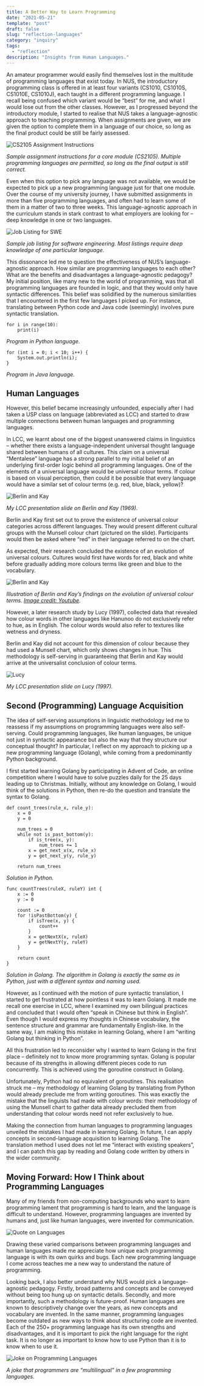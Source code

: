 ```yaml
---
title: A Better Way to Learn Programming
date: "2021-05-21"
template: "post"
draft: false
slug: "reflection-languages"
category: "inquiry"
tags:
  - "reflection"
description: "Insights from Human Languages."
---
```


An amateur programmer would easily find themselves lost in the multitude of programming languages that exist today. In NUS, the introductory programming class is offered in at least four variants (CS1010, CS1010S, CS1010E, CS1010J), each taught in a different programming language. I recall being confused which variant would be “best” for me, and what I would lose out from the other classes. However, as I progressed beyond the introductory module, I started to realise that NUS takes a language-agnostic approach to teaching programming. When assignments are given, we are given the option to complete them in a language of our choice, so long as the final product could be still be fairly assessed.

![CS2105 Assignment Instructions](/media/usr-p2-grading.png)

*Sample assignment instructions for a core module (CS2105). Multiple programming languages are permitted, so long as the final output is still correct.*

Even when this option to pick any language was not available, we would be expected to pick up a new programming language just for that one module. Over the course of my university journey, I have submitted assignments in more than five programming languages, and often had to learn some of them in a matter of two to three weeks. This language-agnostic approach in the curriculum stands in stark contrast to what employers are looking for – deep knowledge in one or two languages.

![Job Listing for SWE](/media/usr-p2-jobs.png)

*Sample job listing for software engineering. Most listings require deep knowledge of one particular language.*

This dissonance led me to question the effectiveness of NUS’s language-agnostic approach. How similar are programming languages to each other? What are the benefits and disadvantages a language-agnostic pedagogy? My initial position, like many new to the world of programming, was that all programming languages are founded in logic, and that they would only have syntactic differences. This belief was solidified by the numerous similarities that I encountered in the first few languages I picked up. For instance, translating between Python code and Java code (seemingly) involves pure syntactic translation.

```
for i in range(10):
    print(i)
```

*Program in Python language.*

```
for (int i = 0; i < 10; i++) {
    System.out.println(i);
}
```
*Program in Java language.*

## Human Languages

However, this belief became increasingly unfounded, especially after I had taken a USP class on language (abbreviated as LCC) and started to draw multiple connections between human languages and programming languages.

In LCC, we learnt about one of the biggest unanswered claims in linguistics – whether there exists a language-independent universal thought language shared between humans of all cultures. This claim on a universal “Mentalese” language has a strong parallel to my initial belief of an underlying first-order logic behind all programming languages. One of the elements of a universal language would be universal colour terms. If colour is based on visual perception, then could it be possible that every language would have a similar set of colour terms (e.g. red, blue, black, yellow)?

![Berlin and Kay](/media/usr-p2-bk.png)

*My LCC presentation slide on Berlin and Kay (1969).*

Berlin and Kay first set out to prove the existence of universal colour categories across different languages. They would present different cultural groups with the Munsell colour chart (pictured on the slide). Participants would then be asked where “red” in their language referred to on the chart.

As expected, their research concluded the existence of an evolution of universal colours. Cultures would first have words for red, black and white before gradually adding more colours terms like green and blue to the vocabulary.

![Berlin and Kay](/media/usr-p2-bk2.png)

*Illustration of Berlin and Kay’s findings on the evolution of universal colour terms. [Image credit: Youtube](https://www.youtube.com/watch?v=gMqZR3pqMjg).*

However, a later research study by Lucy (1997), collected data that revealed how colour words in other languages like Hanunoo do not exclusively refer to hue, as in English. The colour words would also refer to textures like wetness and dryness.

Berlin and Kay did not account for this dimension of colour because they had used a Munsell chart, which only shows changes in hue. This methodology is self-serving in guaranteeing that Berlin and Kay would arrive at the universalist conclusion of colour terms.

![Lucy](/media/usr-p2-colour.png)

*My LCC presentation slide on Lucy (1997).*

## Second (Programming) Language Acquisition

The idea of self-serving assumptions in linguistic methodology led me to reassess if my assumptions on programming languages were also self-serving. Could programming languages, like human languages, be unique not just in syntactic appearance but also the way that they structure our conceptual thought? In particular, I reflect on my approach to picking up a new programming language (Golang), while coming from a predominantly Python background.

I first started learning Golang by participating in Advent of Code, an online competition where I would have to solve puzzles daily for the 25 days leading up to Christmas. Initially, without any knowledge on Golang, I would think of the solutions in Python, then re-do the question and translate the syntax to Golang.

```
def count_trees(rule_x, rule_y):
    x = 0
    y = 0

    num_trees = 0
    while not is_past_bottom(y):
        if is_tree(x, y):
            num_trees += 1
        x = get_next_x(x, rule_x)
        y = get_next_y(y, rule_y)

    return num_trees
```

*Solution in Python.*

```
func countTrees(ruleX, ruleY) int {
    x := 0
    y := 0

    count := 0
    for !isPastBottom(y) {
        if isTree(x, y) {
            count++
        }
        x = getNextX(x, ruleX)
        y = getNextY(y, ruleY)
    }

    return count
}
```

*Solution in Golang. The algorithm in Golang is exactly the same as in Python, just with a different syntax and naming used.*

However, as I continued with the motion of pure syntactic translation, I started to get frustrated at how pointless it was to learn Golang. It made me recall one exercise in LCC, where I examined my own bilingual practices and concluded that I would often “speak in Chinese but think in English”. Even though I would express my thoughts in Chinese vocabulary, the sentence structure and grammar are fundamentally English-like. In the same way, I am making this mistake in learning Golang, where I am “writing Golang but thinking in Python”.

All this frustration led to reconsider why I wanted to learn Golang in the first place – definitely not to know more programming syntax. Golang is popular because of its strengths in allowing different pieces code to run concurrently. This is achieved using the goroutine construct in Golang.

Unfortunately, Python had no equivalent of goroutines. This realisation struck me – my methodology of learning Golang by translating from Python would already preclude me from writing goroutines. This was exactly the mistake that the linguists had made with colour words: their methodology of using the Munsell chart to gather data already precluded them from understanding that colour words need not refer exclusively to hue.

Making the connection from human languages to programming languages unveiled the mistakes I had made in learning Golang. In future, I can apply concepts in second-language acquisition to learning Golang. The translation method I used does not let me “interact with existing speakers”, and I can patch this gap by reading and Golang code written by others in the wider community.

## Moving Forward: How I Think about Programming Languages

Many of my friends from non-computing backgrounds who want to learn programming lament that programming is hard to learn, and the language is difficult to understand. However, programming languages are invented by humans and, just like human languages, were invented for communication.

![Quote on Languages](/media/usr-p2-quote.png)

Drawing these varied comparisons between programming languages and human languages made me appreciate how unique each programming language is with its own quirks and bugs. Each new programming language I come across teaches me a new way to understand the nature of programming.

Looking back, I also better understand why NUS would pick a language-agnostic pedagogy. Firstly, broad patterns and concepts and be conveyed without being too hung up on syntactic details. Secondly, and more importantly, such a methodology is future-proof. Human languages are known to descriptively change over the years, as new concepts and vocabulary are invented. In the same manner, programming languages become outdated as new ways to think about structuring code are invented. Each of the 250+ programming language has its own strengths and disadvantages, and it is important to pick the right language for the right task. It is no longer as important to know how to use Python than it is to know when to use it.

![Joke on Programming Languages](/media/usr-p2-joke.jpg)

*A joke that programmers are “multilingual” in a few programming languages.*

 






